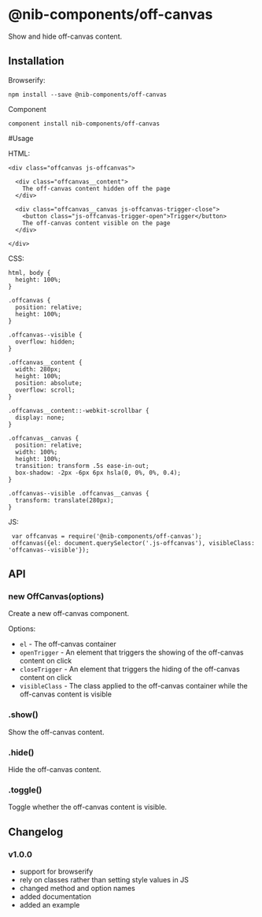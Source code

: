 # @nib-components/off-canvas

Show and hide off-canvas content.

## Installation

Browserify:

    npm install --save @nib-components/off-canvas

Component

    component install nib-components/off-canvas

#Usage

HTML:
    
    <div class="offcanvas js-offcanvas">
    
      <div class="offcanvas__content">
        The off-canvas content hidden off the page
      </div>
    
      <div class="offcanvas__canvas js-offcanvas-trigger-close">
        <button class="js-offcanvas-trigger-open">Trigger</button>
        The off-canvas content visible on the page
      </div>
    
    </div>

CSS:

    html, body {
      height: 100%;
    }
  
    .offcanvas {
      position: relative;
      height: 100%;
    }
  
    .offcanvas--visible {
      overflow: hidden;
    }
  
    .offcanvas__content {
      width: 280px;
      height: 100%;
      position: absolute;
      overflow: scroll;
    }
  
    .offcanvas__content::-webkit-scrollbar {
      display: none;
    }
  
    .offcanvas__canvas {
      position: relative;
      width: 100%;
      height: 100%;
      transition: transform .5s ease-in-out;
      box-shadow: -2px -6px 6px hsla(0, 0%, 0%, 0.4);
    }
  
    .offcanvas--visible .offcanvas__canvas {
      transform: translate(280px);
    }
  
JS:

     var offcanvas = require('@nib-components/off-canvas');
     offcanvas({el: document.querySelector('.js-offcanvas'), visibleClass: 'offcanvas--visible'});

## API

### new OffCanvas(options)

Create a new off-canvas component.

Options:

- `el`            - The off-canvas container
- `openTrigger`   - An element that triggers the showing of the off-canvas content on click 
- `closeTrigger`  - An element that triggers the hiding of the off-canvas content on click
- `visibleClass`  - The class applied to the off-canvas container while the off-canvas content is visible

### .show()

Show the off-canvas content.

### .hide()

Hide the off-canvas content.

### .toggle()

Toggle whether the off-canvas content is visible.

## Changelog

### v1.0.0

- support for browserify
- rely on classes rather than setting style values in JS
- changed method and option names
- added documentation
- added an example




